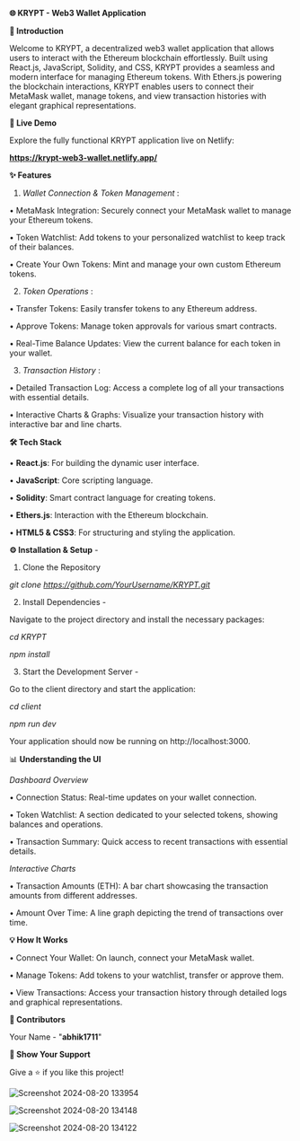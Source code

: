 
**🌐 KRYPT - Web3 Wallet Application**

**🚀 Introduction**

Welcome to KRYPT, a decentralized web3 wallet application that allows users to interact with the Ethereum blockchain effortlessly. Built using React.js, JavaScript, Solidity, and CSS, KRYPT provides a seamless and modern interface for managing Ethereum tokens. With Ethers.js powering the blockchain interactions, KRYPT enables users to connect their MetaMask wallet, manage tokens, and view transaction histories with elegant graphical representations.

**🔗 Live Demo**

Explore the fully functional KRYPT application live on Netlify:

**https://krypt-web3-wallet.netlify.app/**



**✨ Features**

1. _Wallet Connection & Token Management_ :

• MetaMask Integration: Securely connect your MetaMask wallet to manage your Ethereum tokens.
 
• Token Watchlist: Add tokens to your personalized watchlist to keep track of their balances.

• Create Your Own Tokens: Mint and manage your own custom Ethereum tokens.

2. _Token Operations_ : 

• Transfer Tokens: Easily transfer tokens to any Ethereum address.

• Approve Tokens: Manage token approvals for various smart contracts.

• Real-Time Balance Updates: View the current balance for each token in your wallet.

3. _Transaction History_ : 

• Detailed Transaction Log: Access a complete log of all your transactions with essential details.

• Interactive Charts & Graphs: Visualize your transaction history with interactive bar and line charts.




**🛠️ Tech Stack**

• **React.js**: For building the dynamic user interface.

• **JavaScript**: Core scripting language.

• **Solidity**: Smart contract language for creating tokens.

• **Ethers.js**: Interaction with the Ethereum blockchain.

• **HTML5 & CSS3**: For structuring and styling the application.




**⚙️ Installation & Setup** -

1. Clone the Repository

_git clone https://github.com/YourUsername/KRYPT.git_

2. Install Dependencies -

Navigate to the project directory and install the necessary packages:

_cd KRYPT_

_npm install_

3. Start the Development Server -

Go to the client directory and start the application:

_cd client_

_npm run dev_

Your application should now be running on http://localhost:3000.

📊 **Understanding the UI**

_Dashboard Overview_

• Connection Status: Real-time updates on your wallet connection.

• Token Watchlist: A section dedicated to your selected tokens, showing balances and operations.

• Transaction Summary: Quick access to recent transactions with essential details.

_Interactive Charts_

• Transaction Amounts (ETH): A bar chart showcasing the transaction amounts from different addresses.

• Amount Over Time: A line graph depicting the trend of transactions over time.

**💡 How It Works**

• Connect Your Wallet: On launch, connect your MetaMask wallet.

• Manage Tokens: Add tokens to your watchlist, transfer or approve them.

• View Transactions: Access your transaction history through detailed logs and graphical representations.

**👥 Contributors**

Your Name - "**abhik1711**"

**🌟 Show Your Support**

Give a ⭐️ if you like this project!



![Screenshot 2024-08-20 133954](https://github.com/user-attachments/assets/e10f5fb7-59f4-4dd6-8a36-9a59a20d1aea)


![Screenshot 2024-08-20 134148](https://github.com/user-attachments/assets/8af88781-a7bb-4fff-9101-0eb334afaef4)


![Screenshot 2024-08-20 134122](https://github.com/user-attachments/assets/f768838a-b128-463c-ad49-d4e2cede68cb)

